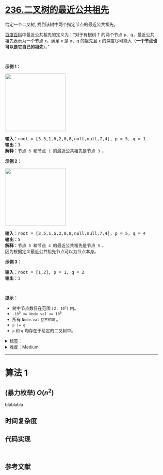 # [236.二叉树的最近公共祖先](https://leetcode.cn/problems/lowest-common-ancestor-of-a-binary-tree/)

<p>给定一个二叉树, 找到该树中两个指定节点的最近公共祖先。</p>

<p><a href="https://baike.baidu.com/item/%E6%9C%80%E8%BF%91%E5%85%AC%E5%85%B1%E7%A5%96%E5%85%88/8918834?fr=aladdin" target="_blank">百度百科</a>中最近公共祖先的定义为：“对于有根树 T 的两个节点 p、q，最近公共祖先表示为一个节点 x，满足 x 是 p、q 的祖先且 x 的深度尽可能大（<strong>一个节点也可以是它自己的祖先</strong>）。”</p>

<p> </p>

<p><strong>示例 1：</strong></p>
<img alt="" src="https://assets.leetcode.com/uploads/2018/12/14/binarytree.png" style="width: 200px; height: 190px;" />
<pre>
<strong>输入：</strong>root = [3,5,1,6,2,0,8,null,null,7,4], p = 5, q = 1
<strong>输出：</strong>3
<strong>解释：</strong>节点 <code>5 </code>和节点 <code>1 </code>的最近公共祖先是节点 <code>3 。</code>
</pre>

<p><strong>示例 2：</strong></p>
<img alt="" src="https://assets.leetcode.com/uploads/2018/12/14/binarytree.png" style="width: 200px; height: 190px;" />
<pre>
<strong>输入：</strong>root = [3,5,1,6,2,0,8,null,null,7,4], p = 5, q = 4
<strong>输出：</strong>5
<strong>解释：</strong>节点 <code>5 </code>和节点 <code>4 </code>的最近公共祖先是节点 <code>5 。</code>因为根据定义最近公共祖先节点可以为节点本身。
</pre>

<p><strong>示例 3：</strong></p>

<pre>
<strong>输入：</strong>root = [1,2], p = 1, q = 2
<strong>输出：</strong>1
</pre>

<p> </p>

<p><strong>提示：</strong></p>

<ul>
	<li>树中节点数目在范围 <code>[2, 10<sup>5</sup>]</code> 内。</li>
	<li><code>-10<sup>9</sup> <= Node.val <= 10<sup>9</sup></code></li>
	<li>所有 <code>Node.val</code> <code>互不相同</code> 。</li>
	<li><code>p != q</code></li>
	<li><code>p</code> 和 <code>q</code> 均存在于给定的二叉树中。</li>
</ul>

<details>
<summary>标签：</summary>
['树', '深度优先搜索', '二叉树']
</details>

<details>
<summary>难度：Medium</summary>
喜欢：1875
</details>

---

# 算法 1

## (暴力枚举) $O(n^2)$

blablabla

## 时间复杂度

## 代码实现

```java []

```

```cpp []

```

## 参考文献
